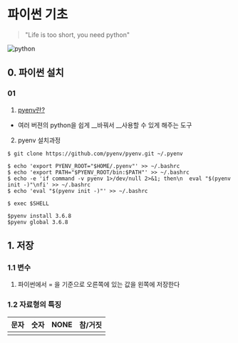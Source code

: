 # 파이썬 기초

>"Life is too short, you need python"

![python](http://story.wisedog.net/wp-content/uploads/2015/02/python_language_logo_300x300.png)

## 0. 파이썬 설치

### 01

1.  [pyenv란?](<https://gist.github.com/edujustin/9792e2206976021079a1df7d7649a3be>)
   - 여러 버젼의 python을 쉽게 __바꿔서 __사용할 수 있게 해주는 도구
2. pyenv 설치과정

```shell
$ git clone https://github.com/pyenv/pyenv.git ~/.pyenv

$ echo 'export PYENV_ROOT="$HOME/.pyenv"' >> ~/.bashrc
$ echo 'export PATH="$PYENV_ROOT/bin:$PATH"' >> ~/.bashrc
$ echo -e 'if command -v pyenv 1>/dev/null 2>&1; then\n  eval "$(pyenv init -)"\nfi' >> ~/.bashrc
$ echo 'eval "$(pyenv init -)"' >> ~/.bashrc

$ exec $SHELL

$pyenv install 3.6.8
$pyenv global 3.6.8
```

## 1. 저장

### 1.1 변수

1. 파이썬에서 = 을 기준으로 오른쪽에 있는 값을 왼쪽에 저장한다

   

   

### 1.2 자료형의 특징

| 문자 | 숫자 | NONE | 참/거짓 |
| ---- | ---- | ---- | ------- |
|      |      |      |         |







